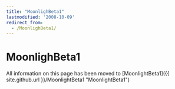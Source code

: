 ```yaml
---
title: "MoonlighBeta1"
lastmodified: '2008-10-09'
redirect_from:
  - /MoonlighBeta1/
---
```


MoonlighBeta1
=============

All information on this page has been moved to [MoonlightBeta1]({{ site.github.url }}/MoonlightBeta1 "MoonlightBeta1")

